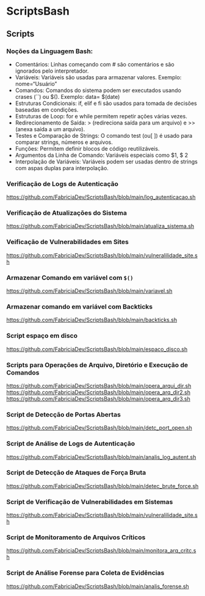 # ScriptsBash
## Scripts
### Noções da Linguagem Bash:
* Comentários: Linhas começando com # são comentários e são ignorados pelo interpretador.
* Variáveis: Variáveis são usadas para armazenar valores. Exemplo: nome=“Usuário”
* Comandos: Comandos do sistema podem ser executados usando crases (``) ou $(). Exemplo: data= $(date)
* Estruturas Condicionais: if, elif e fi são usados para tomada de decisões baseadas em condições.
* Estruturas de Loop: for e while permitem repetir ações várias vezes.
* Redirecionamento de Saída: > (redireciona saída para um arquivo) e >> (anexa saída a um arquivo).
* Testes e Comparação de Strings: O comando test (ou[ ]) é usado para comparar strings, números e arquivos.
* Funções: Permitem definir blocos de código reutilizáveis.
* Argumentos da Linha de Comando: Variáveis especiais como $1, $ 2
* Interpolação de Variáveis: Variáveis podem ser usadas dentro de strings com aspas duplas para interpolação.

### Verificação de Logs de Autenticação
https://github.com/FabriciaDev/ScriptsBash/blob/main/log_autenticacao.sh
### Verificação de Atualizações do Sistema
https://github.com/FabriciaDev/ScriptsBash/blob/main/atualiza_sistema.sh
### Veificação de Vulnerabilidades em Sites
https://github.com/FabriciaDev/ScriptsBash/blob/main/vulneralilidade_site.sh
### Armazenar Comando em variável com `$()`
https://github.com/FabriciaDev/ScriptsBash/blob/main/variavel.sh
### Armazenar comando em variável com Backticks
https://github.com/FabriciaDev/ScriptsBash/blob/main/backticks.sh
### Script espaço em disco
https://github.com/FabriciaDev/ScriptsBash/blob/main/espaco_disco.sh
### Scripts para Operações de Arquivo, Diretório e Execução de Comandos
https://github.com/FabriciaDev/ScriptsBash/blob/main/opera_arqui_dir.sh
https://github.com/FabriciaDev/ScriptsBash/blob/main/opera_arq_dir2.sh
https://github.com/FabriciaDev/ScriptsBash/blob/main/opera_arq_dir3.sh
### Script de Detecção de Portas Abertas
https://github.com/FabriciaDev/ScriptsBash/blob/main/detc_port_open.sh
### Script de Análise de Logs de Autenticação
https://github.com/FabriciaDev/ScriptsBash/blob/main/analis_log_autent.sh
### Script de Detecção de Ataques de Força Bruta
https://github.com/FabriciaDev/ScriptsBash/blob/main/detec_brute_force.sh
### Script de Verificação de Vulnerabilidades em Sistemas
https://github.com/FabriciaDev/ScriptsBash/blob/main/vulneralilidade_site.sh
### Script de Monitoramento de Arquivos Críticos
https://github.com/FabriciaDev/ScriptsBash/blob/main/monitora_arq_critc.sh
### Script de Análise Forense para Coleta de Evidências
https://github.com/FabriciaDev/ScriptsBash/blob/main/analis_forense.sh
